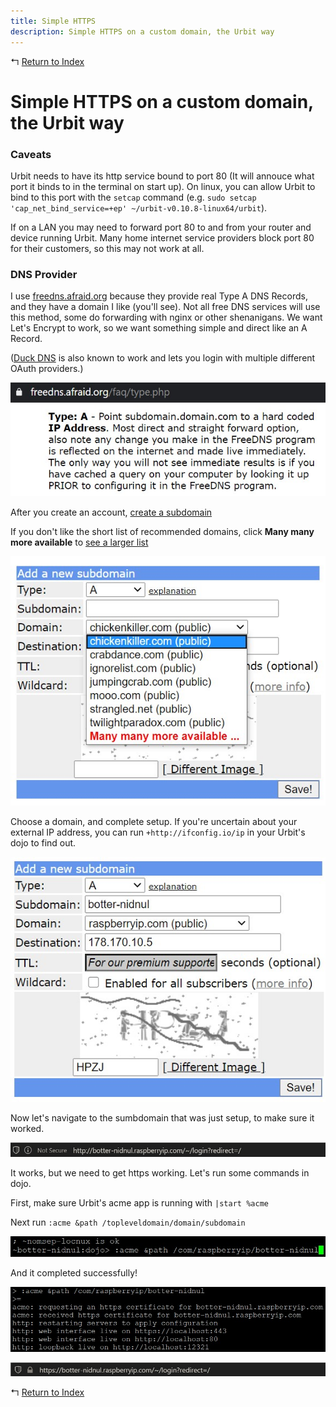 ```yaml
---
title: Simple HTTPS
description: Simple HTTPS on a custom domain, the Urbit way
---
```


↰ [Return to Index](index.md)

# Simple HTTPS on a custom domain, the Urbit way

### Caveats

Urbit needs to have its http service bound to port 80 (It will annouce what port it binds to in the terminal on start up). On linux, you can allow Urbit to bind to this port with the `setcap` command (e.g. `sudo setcap 'cap_net_bind_service=+ep' ~/urbit-v0.10.8-linux64/urbit`).

If on a LAN you may need to forward port 80 to and from your router and device running Urbit. Many home internet service providers block port 80 for their customers, so this may not work at all.

### DNS Provider

I use [freedns.afraid.org](https://freedns.afraid.org/) because they provide real Type A DNS Records, and they have a domain I like (you'll see). Not all free DNS services will use this method, some do forwarding with nginx or other shenanigans. We want Let's Encrypt to work, so we want something simple and direct like an A Record.

([Duck DNS](https://www.duckdns.org/) is also known to work and lets you login with multiple different OAuth providers.)

![Type A Definition](assets/type_a.jpg)

After you create an account, [create a subdomain](http://freedns.afraid.org/subdomain/)

If you don't like the short list of recommended domains, click **Many many more available** to [see a larger list](http://freedns.afraid.org/domain/registry/)

![Many many more domains](assets/chickenkiller.jpg)

Choose a domain, and complete setup. If you're uncertain about your external IP address, you can run `+http://ifconfig.io/ip` in your Urbit's dojo to find out.

![botter-nidnul.raspberryip.com setup](assets/raspberryip.jpg)

Now let's navigate to the sumbdomain that was just setup, to make sure it worked.

![Not Secure](assets/not_secure.jpg)

It works, but we need to get https working. Let's run some commands in dojo.

First, make sure Urbit's acme app is running with `|start %acme`

Next run `:acme &path /topleveldomain/domain/subdomain`

![:acme &path /com/raspberryip/botter-nidnul](assets/acme_path.jpg)

And it completed successfully!

![acme: received https certificate](assets/successful.jpg)

![Secure](assets/secure.jpg)

↰ [Return to Index](index.md)
